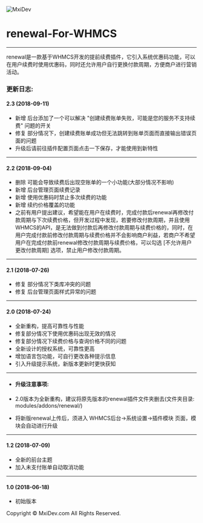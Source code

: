 ![MxiDev](https://mxidev.com/assets/svg/mxidev-blue.svg "MxiDev")
# renewal-For-WHMCS

***

renewal是一款基于WHMCS开发的提前续费插件，它引入系统优惠码功能，可以在用户续费时使用优惠码，同时还允许用户自行更换付款周期，方便商户进行营销活动。

### 更新日志:

#### 2.3 (2018-09-11)

  - 新增 后台添加了一个可以解决 "创建续费账单失败，可能是您的服务不支持续费" 问题的开关
  - 修复 部分情况下，创建续费账单成功但无法跳转到账单页面而直接输出错误页面的问题
  - 升级后请前往插件配置页面点击一下保存，才能使用到新特性

***

#### 2.2 (2018-09-04)

  - 删除 可能会导致续费后出现空账单的一个小功能(大部分情况不影响)
  - 新增 后台管理页面续费记录
  - 新增 使用优惠码时禁止多次续费的功能
  - 新增 续约价格覆盖的功能
  - 之前有用户提出建议，希望能在用户在续费时，完成付款后renewal再修改付款周期与下次续费价格，但开发过程中发现，若要修改付款周期，并且使用WHMCS的API，是无法做到付款后再修改付款周期与续费价格的，同时，在用户完成付款前修改付款周期与续费价格并不会影响商户利益，若商户不希望用户在完成付款前renewal修改付款周期与续费价格，可以勾选 [不允许用户更改付款周期] 选项，禁止用户修改付款周期。


***


#### 2.1 (2018-07-26)

  - 修复 部分情况下类库冲突的问题
  - 修复 后台管理页面样式异常的问题


***


#### 2.0 (2018-07-24)

  - 全新重构，提高可靠性与性能
  - 修复部分情况下使用优惠码出现无效的情况
  - 修复部分情况下续费价格与查询价格不同的问题
  - 全新设计的授权系统，可靠性更高
  - 增加语言包功能，可自行更改各种提示信息
  - 引入升级提示系统，新版本更新时更快获知

***

+ #### 升级注意事项:

+ 2.0版本为全新重构，建议将原先版本的renewal插件文件夹删去(文件夹目录: modules/addons/renewal/)
+ 将新版renewal上传后，须进入 WHMCS后台->系统设置->插件模块 页面，模块会自动进行升级



***

#### 1.2 (2018-07-09)

  - 全新的前台主题
  - 加入未支付账单自动取消功能


***

#### 1.0 (2018-06-18)

  - 初始版本



Copyright © MxiDev.com All Rights Reserved.
